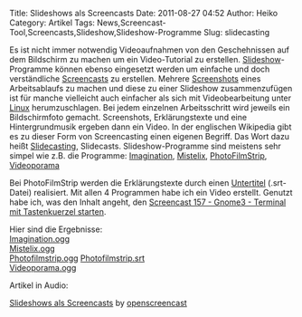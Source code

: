 Title: Slideshows als Screencasts
Date: 2011-08-27 04:52
Author: Heiko
Category: Artikel
Tags: News,Screencast-Tool,Screencasts,Slideshow,Slideshow-Programme
Slug: slidecasting

Es ist nicht immer notwendig Videoaufnahmen von den Geschehnissen auf dem
Bildschirm zu machen um ein Video-Tutorial zu erstellen.
[Slideshow](http://de.wikipedia.org/wiki/Slideshow "WP:Slideshow")-Programme
können ebenso eingesetzt werden um einfache und doch verständliche
[Screencasts](http://de.wikipedia.org/wiki/Screencast "WP:Screencast") zu
erstellen. Mehrere [Screenshots](http://de.wikipedia.org/wiki/Screenshot
"WP:Screenshot") eines Arbeitsablaufs zu machen und diese zu einer Slideshow
zusammenzufügen ist für manche vielleicht auch einfacher als sich mit
Videobearbeitung unter [Linux](http://de.wikipedia.org/wiki/Linux "WP:Linux")
herumzuschlagen. Bei jedem einzelnen Arbeitsschritt wird jeweils ein
Bildschirmfoto gemacht. Screenshots, Erklärungstexte und eine Hintergrundmusik
ergeben dann ein Video. In der englischen Wikipedia gibt es zu dieser Form von
Screencasting einen eigenen Begriff. Das Wort dazu heißt
[Slidecasting](http://en.wikipedia.org/wiki/Slidecasting "WP:Slidecasting"),
Slidecasts. Slideshow-Programme sind meistens sehr simpel wie z.B. die
Programme: [Imagination](http://imagination.sourceforge.net/index.html "Link
zu Imagination"), [Mistelix](http://www.mistelix.org/ "Link zu mistelix"),
[PhotoFilmStrip](http://www.photofilmstrip.org/ "Link zu PhotoFilmStrip"),
[Videoporama](http://www.videoporama.tuxfamily.org "Link zu Videoporama")

Bei PhotoFilmStrip werden die Erklärungstexte durch einen
[Untertitel](http://de.wikipedia.org/wiki/Untertitel "WP:Untertitel") (.srt-
Datei) realisiert. Mit allen 4 Programmen habe ich ein Video erstellt. Genutzt
habe ich, was den Inhalt angeht, den [Screencast 157 - Gnome3 - Terminal mit
Tastenkuerzel
starten](https://www.openscreencast.de/blog/gnome3_terminal_shortcut "Link zu
Screencast 157").

Hier sind die Ergebnisse:  
[Imagination.ogg](https://www.openscreencast.de/archive/imagination.ogg "Link
zum Video Imagination.ogg")  
[Mistelix.ogg](https://www.openscreencast.de/archive/mistelix.ogg "Link zum
Video Mistelix.ogg")  
[Photofilmstrip.ogg](https://www.openscreencast.de/archive/photofilmstrip.ogg
"Link zum Video Photofilmstrip.ogg")
[Photofilmstrip.srt](https://www.openscreencast.de/archive/photofilmstrip.srt
"Link zum Video Photofilmstrip.srt")  
[Videoporama.ogg](https://www.openscreencast.de/archive/videoporama.ogg "Link
zum Video Videoporama.ogg")

Artikel in Audio:

[Slideshows als Screencasts](http://soundcloud.com/openscreencast/slideshow)
by [openscreencast](http://soundcloud.com/openscreencast)

